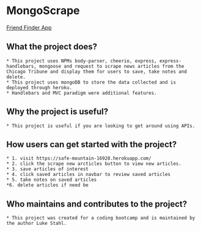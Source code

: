 # MongoScrape


[Friend Finder App](https://mighty-scrubland-37997.herokuapp.com/)

## What the project does?
    * This project uses NPMs body-parser, cheerio, express, express-handlebars, mongoose and request to scrape news articles from the Chicago Tribune and display them for users to save, take notes and delete. 
    * This project uses mongoDB to store the data collected and is deployed through heroku.    
    * Handlebars and MVC paradigm were additional features. 

## Why the project is useful?
    * This project is useful if you are looking to get around using APIs.   

## How users can get started with the project?
    * 1. visit https://safe-mountain-16928.herokuapp.com/
    * 2. click the scrape new arcticles button to view new articles.
    * 3. save articles of interest
    * 4. click saved articles in navbar to review saved articles
    * 5. take notes on saved articles
    *6. delete articles if need be

## Who maintains and contributes to the project?
    * This project was created for a coding bootcamp and is maintained by the author Luke Stahl. 
